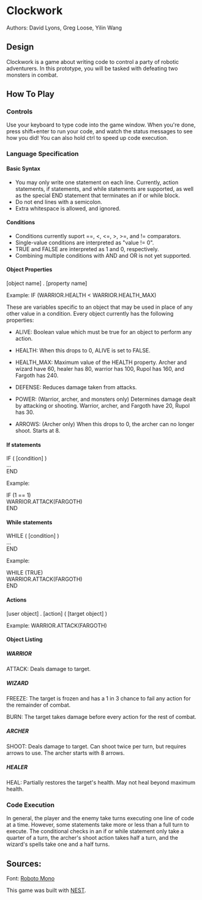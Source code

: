 # Clockwork

Authors: David Lyons, Greg Loose, Yilin Wang

## Design

Clockwork is a game about writing code to control a party of robotic adventurers. In this prototype, you will be tasked with defeating two monsters in combat.

## How To Play

### Controls

Use your keyboard to type code into the game window. When you're done, press shift+enter to run your code, and watch the status messages to see how you did! You can also hold ctrl to speed up code execution.

### Language Specification

#### Basic Syntax

* You may only write one statement on each line. Currently, action statements, if statements, and while statements are supported, as well as the special END statement that terminates an if or while block.
* Do not end lines with a semicolon.
* Extra whitespace is allowed, and ignored.

#### Conditions

* Conditions currently suport ==, <, <=, >, >=, and != comparators.
* Single-value conditions are interpreted as "value != 0".
* TRUE and FALSE are interpreted as 1 and 0, respectively.
* Combining multiple conditions with AND and OR is not yet supported.

#### Object Properties

[object name] . [property name]

Example: IF (WARRIOR.HEALTH < WARRIOR.HEALTH_MAX)

These are variables specific to an object that may be used in place of any other value in a condition. Every object currently has the following properties:

* ALIVE: Boolean value which must be true for an object to perform any action.

* HEALTH: When this drops to 0, ALIVE is set to FALSE.

* HEALTH_MAX: Maximum value of the HEALTH property. Archer and wizard have 60, healer has 80, warrior has 100, Rupol has 160, and Fargoth has 240.

* DEFENSE: Reduces damage taken from attacks.

* POWER: (Warrior, archer, and monsters only) Determines damage dealt by attacking or shooting. Warrior, archer, and Fargoth have 20, Rupol has 30.

* ARROWS: (Archer only) When this drops to 0, the archer can no longer shoot. Starts at 8.

#### If statements

IF ( [condition] ) <br />
... <br />
END

Example:

IF (1 == 1) <br />
WARRIOR.ATTACK(FARGOTH) <br />
END

#### While statements

WHILE ( [condition] ) <br />
... <br />
END

Example:

WHILE (TRUE) <br />
WARRIOR.ATTACK(FARGOTH) <br />
END

#### Actions

[user object] . [action] ( [target object] )

Example: WARRIOR.ATTACK(FARGOTH)

#### Object Listing

##### WARRIOR

ATTACK: Deals damage to target.

##### WIZARD

FREEZE: The target is frozen and has a 1 in 3 chance to fail any action for the remainder of combat.

BURN: The target takes damage before every action for the rest of combat.

##### ARCHER

SHOOT: Deals damage to target. Can shoot twice per turn, but requires arrows to use. The archer starts with 8 arrows.

##### HEALER

HEAL: Partially restores the target's health. May not heal beyond maximum health.

### Code Execution

In general, the player and the enemy take turns executing one line of code at a time. However, some statements take more or less than a full turn to execute. The conditional checks in an if or while statement only take a quarter of a turn, the archer's shoot action takes half a turn, and the wizard's spells take one and a half turns.

## Sources:

Font: [Roboto Mono](https://fonts.google.com/specimen/Roboto+Mono)

This game was built with [NEST](NEST.md).

